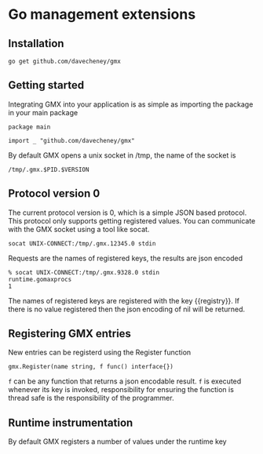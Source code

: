 # Go management extensions

## Installation
  
	go get github.com/davecheney/gmx

## Getting started

Integrating GMX into your application is as simple as importing the package in your main package

	package main

	import _ "github.com/davecheney/gmx"

By default GMX opens a unix socket in /tmp, the name of the socket is

	/tmp/.gmx.$PID.$VERSION

## Protocol version 0

The current protocol version is 0, which is a simple JSON based protocol. This protocol only supports getting registered values. You can communicate with the GMX socket using a tool like socat.

	socat UNIX-CONNECT:/tmp/.gmx.12345.0 stdin
     
Requests are the names of registered keys, the results are json encoded

	% socat UNIX-CONNECT:/tmp/.gmx.9328.0 stdin
	runtime.gomaxprocs 
	1

The names of registered keys are registered with the key {{registry}}. If there is no value registered then the json encoding of nil will be returned.

## Registering GMX entries

New entries can be registerd using the Register function

	gmx.Register(name string, f func() interface{})

`f` can be any function that returns a json encodable result. `f` is executed whenever its key is invoked, responsibility for ensuring the function is thread safe is the responsibility of the programmer.

## Runtime instrumentation

By default GMX registers a number of values under the runtime key
